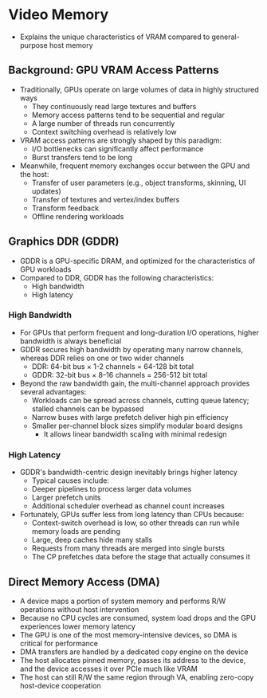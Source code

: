 # Video Memory
- Explains the unique characteristics of VRAM compared to general-purpose host memory

## Background: GPU VRAM Access Patterns
- Traditionally, GPUs operate on large volumes of data in highly structured ways
    - They continuously read large textures and buffers
    - Memory access patterns tend to be sequential and regular
    - A large number of threads run concurrently
    - Context switching overhead is relatively low
- VRAM access patterns are strongly shaped by this paradigm:
    - I/O bottlenecks can significantly affect performance
    - Burst transfers tend to be long
- Meanwhile, frequent memory exchanges occur between the GPU and the host:
    - Transfer of user parameters (e.g., object transforms, skinning, UI updates)
    - Transfer of textures and vertex/index buffers
    - Transform feedback
    - Offline rendering workloads

## Graphics DDR (GDDR)
- GDDR is a GPU-specific DRAM, and optimized for the characteristics of GPU workloads
- Compared to DDR, GDDR has the following characteristics:
    - High bandwidth
    - High latency

### High Bandwidth
- For GPUs that perform frequent and long-duration I/O operations, higher bandwidth is always beneficial
- GDDR secures high bandwidth by operating many narrow channels, whereas DDR relies on one or two wider channels
    - DDR: 64-bit bus × 1-2 channels = 64-128 bit total
    - GDDR: 32-bit bus × 8–16 channels = 256-512 bit total
- Beyond the raw bandwidth gain, the multi-channel approach provides several advantages:
    - Workloads can be spread across channels, cutting queue latency; stalled channels can be bypassed
    - Narrow buses with large prefetch deliver high pin efficiency
    - Smaller per-channel block sizes simplify modular board designs
        - It allows linear bandwidth scaling with minimal redesign

### High Latency
- GDDR's bandwidth-centric design inevitably brings higher latency
    - Typical causes include:
    - Deeper pipelines to process larger data volumes
    - Larger prefetch units
    - Additional scheduler overhead as channel count increases
- Fortunately, GPUs suffer less from long latency than CPUs because:
    - Context-switch overhead is low, so other threads can run while memory loads are pending
    - Large, deep caches hide many stalls
    - Requests from many threads are merged into single bursts
    - The CP prefetches data before the stage that actually consumes it

## Direct Memory Access (DMA)
- A device maps a portion of system memory and performs R/W operations without host intervention
- Because no CPU cycles are consumed, system load drops and the GPU experiences lower memory latency
- The GPU is one of the most memory-intensive devices, so DMA is critical for performance
- DMA transfers are handled by a dedicated copy engine on the device
- The host allocates pinned memory, passes its address to the device, and the device accesses it over PCIe much like VRAM
- The host can still R/W the same region through VA, enabling zero-copy host-device cooperation